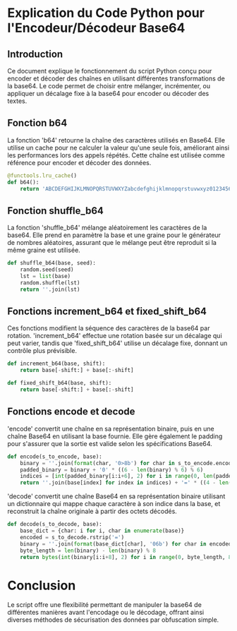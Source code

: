 # Explication du Code Python pour l'Encodeur/Décodeur Base64

## Introduction
Ce document explique le fonctionnement du script Python conçu pour encoder et décoder des chaînes en utilisant différentes transformations de la base64. Le code permet de choisir entre mélanger, incrémenter, ou appliquer un décalage fixe à la base64 pour encoder ou décoder des textes.

## Fonction b64
La fonction 'b64' retourne la chaîne des caractères utilisés en Base64. Elle utilise un cache pour ne calculer la valeur qu'une seule fois, améliorant ainsi les performances lors des appels répétés. Cette chaîne est utilisée comme référence pour encoder et décoder des données.

```python
@functools.lru_cache()
def b64():
    return 'ABCDEFGHIJKLMNOPQRSTUVWXYZabcdefghijklmnopqrstuvwxyz0123456789+/'
```

## Fonction shuffle_b64
La fonction 'shuffle_b64' mélange aléatoirement les caractères de la base64. Elle prend en paramètre la base et une graine pour le générateur de nombres aléatoires, assurant que le mélange peut être reproduit si la même graine est utilisée.

```python
def shuffle_b64(base, seed):
    random.seed(seed)
    lst = list(base)
    random.shuffle(lst)
    return ''.join(lst)
```

## Fonctions increment_b64 et fixed_shift_b64
Ces fonctions modifient la séquence des caractères de la base64 par rotation. 'increment_b64' effectue une rotation basée sur un décalage qui peut varier, tandis que 'fixed_shift_b64' utilise un décalage fixe, donnant un contrôle plus prévisible.

```python
def increment_b64(base, shift):
    return base[-shift:] + base[:-shift]

def fixed_shift_b64(base, shift):
    return base[-shift:] + base[:-shift]
```

## Fonctions encode et decode
'encode' convertit une chaîne en sa représentation binaire, puis en une chaîne Base64 en utilisant la base fournie. Elle gère également le padding pour s'assurer que la sortie est valide selon les spécifications Base64.

```python
def encode(s_to_encode, base):
    binary = ''.join(format(char, '0>8b') for char in s_to_encode.encode())
    padded_binary = binary + '0' * ((6 - len(binary) % 6) % 6)
    indices = [int(padded_binary[i:i+6], 2) for i in range(0, len(padded_binary), 6)]
    return ''.join(base[index] for index in indices) + '=' * ((4 - len(s_to_encode) % 3) % 4)
```

'decode' convertit une chaîne Base64 en sa représentation binaire utilisant un dictionnaire qui mappe chaque caractère à son indice dans la base, et reconstruit la chaîne originale à partir des octets décodés.

```python
def decode(s_to_decode, base):
    base_dict = {char: i for i, char in enumerate(base)}
    encoded = s_to_decode.rstrip('=')
    binary = ''.join(format(base_dict[char], '06b') for char in encoded)
    byte_length = len(binary) - len(binary) % 8
    return bytes(int(binary[i:i+8], 2) for i in range(0, byte_length, 8)).decode('utf-8', errors='ignore')
```

# Conclusion
Le script offre une flexibilité permettant de manipuler la base64 de différentes manières avant l'encodage ou le décodage, offrant ainsi diverses méthodes de sécurisation des données par obfuscation simple.